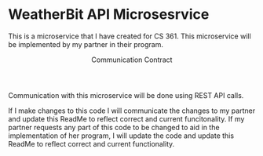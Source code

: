 # WeatherBit API Microsesrvice
This is a microservice that I have created for CS 361. This microservice will be implemented by my partner in their program. 

<header>Communication Contract</header>
Communication with this microservice will be done using REST API calls. 

If I make changes to this code I will communicate the changes to my partner and update this ReadMe to reflect correct and current funcitonality. 
If my partner requests any part of this code to be changed to aid in the implementation of her program, I will update the code and update this ReadMe to reflect correct and current functionality. 

